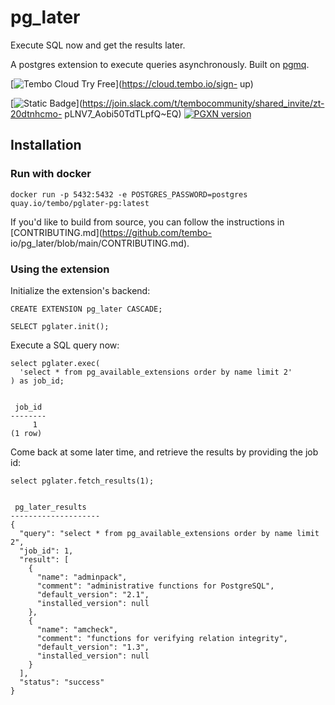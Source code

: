 # pg_later

Execute SQL now and get the results later.

A postgres extension to execute queries asynchronously. Built on
[pgmq](https://github.com/tembo-io/pgmq).

[![Tembo Cloud Try
Free](https://camo.githubusercontent.com/6f93fcf7720687518cc3867ba134167383cac65f015dd33d5764b7c3ebcc8327/68747470733a2f2f74656d626f2e696f2f74727946726565427574746f6e2e737667)](https://cloud.tembo.io/sign-
up)

[![Static
Badge](https://camo.githubusercontent.com/3bd41ea9a83c55b21bc2c818e9d2c6fa5f85199497bfbc472183c8e050aa438f/68747470733a2f2f696d672e736869656c64732e696f2f62616467652f25343074656d626f2d636f6d6d756e6974793f6c6f676f3d736c61636b266c6162656c3d736c61636b)](https://join.slack.com/t/tembocommunity/shared_invite/zt-20dtnhcmo-
pLNV7_Aobi50TdTLpfQ~EQ) [![PGXN
version](https://camo.githubusercontent.com/8c2b4c50e2511b330fa439f97683c20a467c3513b8b9ecd735eabcca7fa46f6a/68747470733a2f2f62616467652e667572792e696f2f70672f70675f6c617465722e737667)](https://pgxn.org/dist/pg_later/)

## Installation

### Run with docker

    
    
    docker run -p 5432:5432 -e POSTGRES_PASSWORD=postgres quay.io/tembo/pglater-pg:latest

If you'd like to build from source, you can follow the instructions in
[CONTRIBUTING.md](https://github.com/tembo-
io/pg_later/blob/main/CONTRIBUTING.md).

### Using the extension

Initialize the extension's backend:

    
    
    CREATE EXTENSION pg_later CASCADE;
    
    SELECT pglater.init();

Execute a SQL query now:

    
    
    select pglater.exec(
      'select * from pg_available_extensions order by name limit 2'
    ) as job_id;
    
    
     job_id 
    --------
         1
    (1 row)
    

Come back at some later time, and retrieve the results by providing the job
id:

    
    
    select pglater.fetch_results(1);
    
    
     pg_later_results
    --------------------
    {
      "query": "select * from pg_available_extensions order by name limit 2",
      "job_id": 1,
      "result": [
        {
          "name": "adminpack",
          "comment": "administrative functions for PostgreSQL",
          "default_version": "2.1",
          "installed_version": null
        },
        {
          "name": "amcheck",
          "comment": "functions for verifying relation integrity",
          "default_version": "1.3",
          "installed_version": null
        }
      ],
      "status": "success"
    }
    

